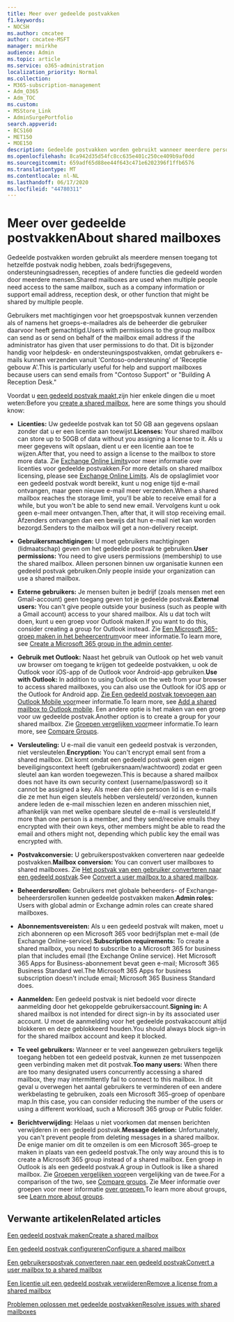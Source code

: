 ```yaml
---
title: Meer over gedeelde postvakken
f1.keywords:
- NOCSH
ms.author: cmcatee
author: cmcatee-MSFT
manager: mnirkhe
audience: Admin
ms.topic: article
ms.service: o365-administration
localization_priority: Normal
ms.collection:
- M365-subscription-management
- Adm_O365
- Adm_TOC
ms.custom:
- MSStore_Link
- AdminSurgePortfolio
search.appverid:
- BCS160
- MET150
- MOE150
description: Gedeelde postvakken worden gebruikt wanneer meerdere personen toegang tot hetzelfde postvak nodig hebben. Meer informatie over wat u moet weten voordat u een gedeeld postvak maakt.
ms.openlocfilehash: 8ca942d35d54fc8cc635e401c250ce409b9af0dd
ms.sourcegitcommit: 659adf65d88ee44f643c471e6202396f1ffb6576
ms.translationtype: MT
ms.contentlocale: nl-NL
ms.lasthandoff: 06/17/2020
ms.locfileid: "44780311"
---
```

# <a name="about-shared-mailboxes"></a><span data-ttu-id="395bd-104">Meer over gedeelde postvakken</span><span class="sxs-lookup"><span data-stu-id="395bd-104">About shared mailboxes</span></span>

<span data-ttu-id="395bd-105">Gedeelde postvakken worden gebruikt als meerdere mensen toegang tot hetzelfde postvak nodig hebben, zoals bedrijfsgegevens, ondersteuningsadressen, recepties of andere functies die gedeeld worden door meerdere mensen.</span><span class="sxs-lookup"><span data-stu-id="395bd-105">Shared mailboxes are used when multiple people need access to the same mailbox, such as a company information or support email address, reception desk, or other function that might be shared by multiple people.</span></span>

<span data-ttu-id="395bd-106">Gebruikers met machtigingen voor het groepspostvak kunnen verzenden als of namens het groeps-e-mailadres als de beheerder die gebruiker daarvoor heeft gemachtigd.</span><span class="sxs-lookup"><span data-stu-id="395bd-106">Users with permissions to the group mailbox can send as or send on behalf of the mailbox email address if the administrator has given that user permissions to do that.</span></span> <span data-ttu-id="395bd-107">Dit is bijzonder handig voor helpdesk- en ondersteuningspostvakken, omdat gebruikers e-mails kunnen verzenden vanuit 'Contoso-ondersteuning' of 'Receptie gebouw A'.</span><span class="sxs-lookup"><span data-stu-id="395bd-107">This is particularly useful for help and support mailboxes because users can send emails from "Contoso Support" or "Building A Reception Desk."</span></span>

<span data-ttu-id="395bd-108">Voordat u [een gedeeld postvak maakt,](create-a-shared-mailbox.md)zijn hier enkele dingen die u moet weten:</span><span class="sxs-lookup"><span data-stu-id="395bd-108">Before you [create a shared mailbox](create-a-shared-mailbox.md), here are some things you should know:</span></span>

- <span data-ttu-id="395bd-109">**Licenties:** Uw gedeelde postvak kan tot 50 GB aan gegevens opslaan zonder dat u er een licentie aan toewijst.</span><span class="sxs-lookup"><span data-stu-id="395bd-109">**Licenses:** Your shared mailbox can store up to 50GB of data without you assigning a license to it.</span></span> <span data-ttu-id="395bd-110">Als u meer gegevens wilt opslaan, dient u er een licentie aan toe te wijzen.</span><span class="sxs-lookup"><span data-stu-id="395bd-110">After that, you need to assign a license to the mailbox to store more data.</span></span> <span data-ttu-id="395bd-111">Zie [Exchange Online Limits](https://technet.microsoft.com/library/exchange-online-limits.aspx#StorageLimits)voor meer informatie over licenties voor gedeelde postvakken.</span><span class="sxs-lookup"><span data-stu-id="395bd-111">For more details on shared mailbox licensing, please see [Exchange Online Limits](https://technet.microsoft.com/library/exchange-online-limits.aspx#StorageLimits).</span></span> <span data-ttu-id="395bd-112">Als de opslaglimiet voor een gedeeld postvak wordt bereikt, kunt u nog enige tijd e-mail ontvangen, maar geen nieuwe e-mail meer verzenden.</span><span class="sxs-lookup"><span data-stu-id="395bd-112">When a shared mailbox reaches the storage limit, you'll be able to receive email for a while, but you won't be able to send new email.</span></span> <span data-ttu-id="395bd-113">Vervolgens kunt u ook geen e-mail meer ontvangen.</span><span class="sxs-lookup"><span data-stu-id="395bd-113">Then, after that, it will stop receiving email.</span></span> <span data-ttu-id="395bd-114">Afzenders ontvangen dan een bewijs dat hun e-mail niet kan worden bezorgd.</span><span class="sxs-lookup"><span data-stu-id="395bd-114">Senders to the mailbox will get a non-delivery receipt.</span></span>

- <span data-ttu-id="395bd-115">**Gebruikersmachtigingen:** U moet gebruikers machtigingen (lidmaatschap) geven om het gedeelde postvak te gebruiken.</span><span class="sxs-lookup"><span data-stu-id="395bd-115">**User permissions:** You need to give users permissions (membership) to use the shared mailbox.</span></span> <span data-ttu-id="395bd-116">Alleen personen binnen uw organisatie kunnen een gedeeld postvak gebruiken.</span><span class="sxs-lookup"><span data-stu-id="395bd-116">Only people inside your organization can use a shared mailbox.</span></span>

- <span data-ttu-id="395bd-117">**Externe gebruikers:** Je mensen buiten je bedrijf (zoals mensen met een Gmail-account) geen toegang geven tot je gedeelde postvak.</span><span class="sxs-lookup"><span data-stu-id="395bd-117">**External users:** You can't give people outside your business (such as people with a Gmail account) access to your shared mailbox.</span></span> <span data-ttu-id="395bd-118">Als u dat toch wilt doen, kunt u een groep voor Outlook maken.</span><span class="sxs-lookup"><span data-stu-id="395bd-118">If you want to do this, consider creating a group for Outlook instead.</span></span> <span data-ttu-id="395bd-119">Zie [Een Microsoft 365-groep maken in het beheercentrum](../create-groups/create-groups.md)voor meer informatie.</span><span class="sxs-lookup"><span data-stu-id="395bd-119">To learn more, see [Create a Microsoft 365 group in the admin center](../create-groups/create-groups.md).</span></span>

-  <span data-ttu-id="395bd-120">**Gebruik met Outlook:** Naast het gebruik van Outlook op het web vanuit uw browser om toegang te krijgen tot gedeelde postvakken, u ook de Outlook voor iOS-app of de Outlook voor Android-app gebruiken.</span><span class="sxs-lookup"><span data-stu-id="395bd-120">**Use with Outlook:** In addition to using Outlook on the web from your browser to access shared mailboxes, you can also use the Outlook for iOS app or the Outlook for Android app.</span></span> <span data-ttu-id="395bd-121"><a href="https://support.microsoft.com/office/f866242c-81b2-472e-8776-6c49c5473c9f" target="_blank">Zie Een gedeeld postvak toevoegen aan Outlook Mobile voor</a>meer informatie.</span><span class="sxs-lookup"><span data-stu-id="395bd-121">To learn more, see <a href="https://support.microsoft.com/office/f866242c-81b2-472e-8776-6c49c5473c9f" target="_blank">Add a shared mailbox to Outlook mobile</a>.</span></span> <span data-ttu-id="395bd-122">Een andere optie is het maken van een groep voor uw gedeelde postvak.</span><span class="sxs-lookup"><span data-stu-id="395bd-122">Another option is to create a group for your shared mailbox.</span></span> <span data-ttu-id="395bd-123">Zie [Groepen vergelijken voor](../create-groups/compare-groups.md)meer informatie.</span><span class="sxs-lookup"><span data-stu-id="395bd-123">To learn more, see [Compare Groups](../create-groups/compare-groups.md).</span></span>  

- <span data-ttu-id="395bd-124">**Versleuteling:** U e-mail die vanuit een gedeeld postvak is verzonden, niet versleutelen.</span><span class="sxs-lookup"><span data-stu-id="395bd-124">**Encryption:** You can't encrypt email sent from a shared mailbox.</span></span> <span data-ttu-id="395bd-125">Dit komt omdat een gedeeld postvak geen eigen beveiligingscontext heeft (gebruikersnaam/wachtwoord) zodat er geen sleutel aan kan worden toegewezen.</span><span class="sxs-lookup"><span data-stu-id="395bd-125">This is because a shared mailbox does not have its own security context (username/password) so it cannot be assigned a key.</span></span> <span data-ttu-id="395bd-126">Als meer dan één persoon lid is en e-mails die ze met hun eigen sleutels hebben versleuteld/ verzonden, kunnen andere leden de e-mail misschien lezen en anderen misschien niet, afhankelijk van met welke openbare sleutel de e-mail is versleuteld.</span><span class="sxs-lookup"><span data-stu-id="395bd-126">If more than one person is a member, and they send/receive emails they encrypted with their own keys, other members might be able to read the email and others might not, depending which public key the email was encrypted with.</span></span>

- <span data-ttu-id="395bd-127">**Postvakconversie:** U gebruikerspostvakken converteren naar gedeelde postvakken.</span><span class="sxs-lookup"><span data-stu-id="395bd-127">**Mailbox conversion:** You can convert user mailboxes to shared mailboxes.</span></span> <span data-ttu-id="395bd-128">Zie [Het postvak van een gebruiker converteren naar een gedeeld postvak](convert-user-mailbox-to-shared-mailbox.md).</span><span class="sxs-lookup"><span data-stu-id="395bd-128">See [Convert a user mailbox to a shared mailbox](convert-user-mailbox-to-shared-mailbox.md).</span></span>

- <span data-ttu-id="395bd-129">**Beheerdersrollen:** Gebruikers met globale beheerders- of Exchange-beheerdersrollen kunnen gedeelde postvakken maken.</span><span class="sxs-lookup"><span data-stu-id="395bd-129">**Admin roles:** Users with global admin or Exchange admin roles can create shared mailboxes.</span></span>

- <span data-ttu-id="395bd-130">**Abonnementsvereisten:** Als u een gedeeld postvak wilt maken, moet u zich abonneren op een Microsoft 365 voor bedrijfsplan met e-mail (de Exchange Online-service).</span><span class="sxs-lookup"><span data-stu-id="395bd-130">**Subscription requirements:** To create a shared mailbox, you need to subscribe to a Microsoft 365 for business plan that includes email (the Exchange Online service).</span></span> <span data-ttu-id="395bd-131">Het Microsoft 365 Apps for Business-abonnement bevat geen e-mail; Microsoft 365 Business Standard wel.</span><span class="sxs-lookup"><span data-stu-id="395bd-131">The Microsoft 365 Apps for business subscription doesn't include email; Microsoft 365 Business Standard does.</span></span>

- <span data-ttu-id="395bd-132">**Aanmelden:** Een gedeeld postvak is niet bedoeld voor directe aanmelding door het gekoppelde gebruikersaccount.</span><span class="sxs-lookup"><span data-stu-id="395bd-132">**Signing in:** A shared mailbox is not intended for direct sign-in by its associated user account.</span></span> <span data-ttu-id="395bd-133">U moet de aanmelding voor het gedeelde postvakaccount altijd blokkeren en deze geblokkeerd houden.</span><span class="sxs-lookup"><span data-stu-id="395bd-133">You should always block sign-in for the shared mailbox account and keep it blocked.</span></span>

- <span data-ttu-id="395bd-134">**Te veel gebruikers:** Wanneer er te veel aangewezen gebruikers tegelijk toegang hebben tot een gedeeld postvak, kunnen ze met tussenpozen geen verbinding maken met dit postvak.</span><span class="sxs-lookup"><span data-stu-id="395bd-134">**Too many users:** When there are too many designated users concurrently accessing a shared mailbox, they may intermittently fail to connect to this mailbox.</span></span> <span data-ttu-id="395bd-135">In dit geval u overwegen het aantal gebruikers te verminderen of een andere werkbelasting te gebruiken, zoals een Microsoft 365-groep of openbare map.</span><span class="sxs-lookup"><span data-stu-id="395bd-135">In this case, you can consider reducing the number of the users or using a different workload, such a Microsoft 365 group or Public folder.</span></span>

- <span data-ttu-id="395bd-136">**Berichtverwijding:** Helaas u niet voorkomen dat mensen berichten verwijderen in een gedeeld postvak.</span><span class="sxs-lookup"><span data-stu-id="395bd-136">**Message deletion:** Unfortunately, you can't prevent people from deleting messages in a shared mailbox.</span></span> <span data-ttu-id="395bd-137">De enige manier om dit te omzeilen is om een Microsoft 365-groep te maken in plaats van een gedeeld postvak.</span><span class="sxs-lookup"><span data-stu-id="395bd-137">The only way around this is to create a Microsoft 365 group instead of a shared mailbox.</span></span> <span data-ttu-id="395bd-138">Een groep in Outlook is als een gedeeld postvak.</span><span class="sxs-lookup"><span data-stu-id="395bd-138">A group in Outlook is like a shared mailbox.</span></span> <span data-ttu-id="395bd-139">Zie [Groepen vergelijken voor](../create-groups/compare-groups.md)een vergelijking van de twee.</span><span class="sxs-lookup"><span data-stu-id="395bd-139">For a comparison of the two, see [Compare groups](../create-groups/compare-groups.md).</span></span> <span data-ttu-id="395bd-140">Zie Meer informatie over groepen voor meer informatie [over groepen.](https://support.microsoft.com/office/b565caa1-5c40-40ef-9915-60fdb2d97fa2)</span><span class="sxs-lookup"><span data-stu-id="395bd-140">To learn more about groups, see [Learn more about groups](https://support.microsoft.com/office/b565caa1-5c40-40ef-9915-60fdb2d97fa2).</span></span>

## <a name="related-articles"></a><span data-ttu-id="395bd-141">Verwante artikelen</span><span class="sxs-lookup"><span data-stu-id="395bd-141">Related articles</span></span>

[<span data-ttu-id="395bd-142">Een gedeeld postvak maken</span><span class="sxs-lookup"><span data-stu-id="395bd-142">Create a shared mailbox</span></span>](create-a-shared-mailbox.md)

[<span data-ttu-id="395bd-143">Een gedeeld postvak configureren</span><span class="sxs-lookup"><span data-stu-id="395bd-143">Configure a shared mailbox</span></span>](configure-a-shared-mailbox.md)

[<span data-ttu-id="395bd-144">Een gebruikerspostvak converteren naar een gedeeld postvak</span><span class="sxs-lookup"><span data-stu-id="395bd-144">Convert a user mailbox to a shared mailbox</span></span>](convert-user-mailbox-to-shared-mailbox.md)

[<span data-ttu-id="395bd-145">Een licentie uit een gedeeld postvak verwijderen</span><span class="sxs-lookup"><span data-stu-id="395bd-145">Remove a license from a shared mailbox</span></span>](remove-license-from-shared-mailbox.md)

[<span data-ttu-id="395bd-146">Problemen oplossen met gedeelde postvakken</span><span class="sxs-lookup"><span data-stu-id="395bd-146">Resolve issues with shared mailboxes</span></span>](resolve-issues-with-shared-mailboxes.md)
